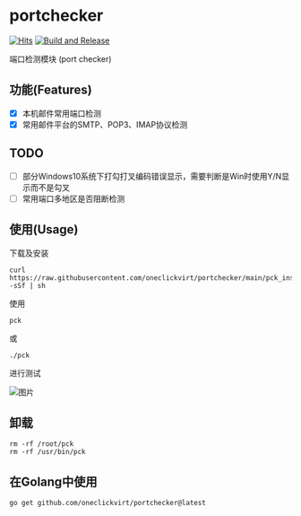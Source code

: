 # portchecker

[![Hits](https://hits.seeyoufarm.com/api/count/incr/badge.svg?url=https%3A%2F%2Fgithub.com%2Foneclickvirt%2Fportchecker&count_bg=%2323E01C&title_bg=%23555555&icon=sonarcloud.svg&icon_color=%23E7E7E7&title=hits&edge_flat=false)](https://hits.seeyoufarm.com) [![Build and Release](https://github.com/oneclickvirt/portchecker/actions/workflows/main.yaml/badge.svg)](https://github.com/oneclickvirt/portchecker/actions/workflows/main.yaml)

端口检测模块 (port checker)

## 功能(Features)

- [x] 本机邮件常用端口检测
- [x] 常用邮件平台的SMTP、POP3、IMAP协议检测

## TODO

- [ ] 部分Windows10系统下打勾打叉编码错误显示，需要判断是Win时使用Y/N显示而不是勾叉
- [ ] 常用端口多地区是否阻断检测 

## 使用(Usage)

下载及安装

```
curl https://raw.githubusercontent.com/oneclickvirt/portchecker/main/pck_install.sh -sSf | sh
```

使用

```
pck
```

或

```
./pck
```

进行测试

![图片](https://github.com/oneclickvirt/portchecker/assets/103393591/666f231b-09ba-4c3f-8cf9-c30f43365ddf)


## 卸载

```
rm -rf /root/pck
rm -rf /usr/bin/pck
```

## 在Golang中使用

```
go get github.com/oneclickvirt/portchecker@latest
```
